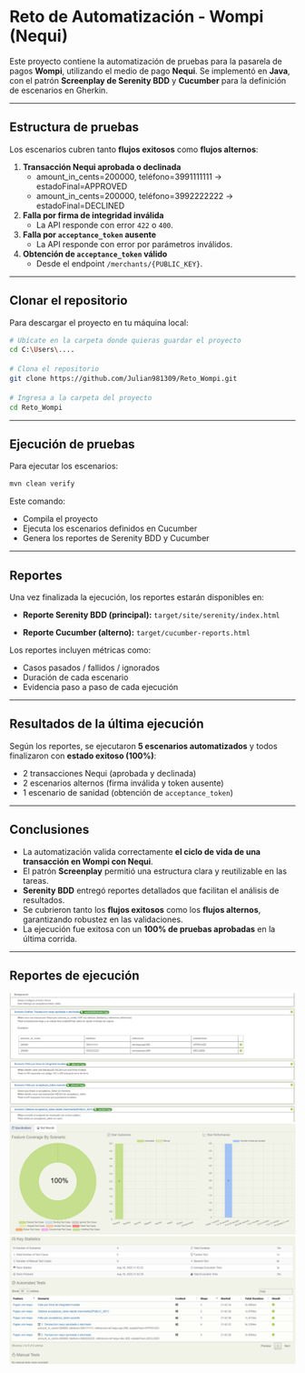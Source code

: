 #  Reto de Automatización - Wompi (Nequi)

Este proyecto contiene la automatización de pruebas para la pasarela de
pagos **Wompi**, utilizando el medio de pago **Nequi**.
Se implementó en **Java**, con el patrón **Screenplay de Serenity BDD**
y **Cucumber** para la definición de escenarios en Gherkin.

------------------------------------------------------------------------

##  Estructura de pruebas

Los escenarios cubren tanto **flujos exitosos** como **flujos
alternos**:

1.  **Transacción Nequi aprobada o declinada**
    -   amount_in_cents=200000, teléfono=3991111111 →
        estadoFinal=APPROVED
    -   amount_in_cents=200000, teléfono=3992222222 →
        estadoFinal=DECLINED
2.  **Falla por firma de integridad inválida**
    -   La API responde con error `422` o `400`.
3.  **Falla por `acceptance_token` ausente**
    -   La API responde con error por parámetros inválidos.
4.  **Obtención de `acceptance_token` válido**
    -   Desde el endpoint `/merchants/{PUBLIC_KEY}`.

------------------------------------------------------------------------

##  Clonar el repositorio

Para descargar el proyecto en tu máquina local:

```bash
# Ubícate en la carpeta donde quieras guardar el proyecto
cd C:\Users\....

# Clona el repositorio
git clone https://github.com/Julian981309/Reto_Wompi.git

# Ingresa a la carpeta del proyecto
cd Reto_Wompi
```

------------------------------------------------------------------------

##  Ejecución de pruebas

Para ejecutar los escenarios:

``` bash
mvn clean verify
```

Este comando: 
- Compila el proyecto
- Ejecuta los escenarios definidos en Cucumber
- Genera los reportes de Serenity BDD y Cucumber

------------------------------------------------------------------------

##  Reportes

Una vez finalizada la ejecución, los reportes estarán disponibles en:

-   **Reporte Serenity BDD (principal):**
    `target/site/serenity/index.html`

-   **Reporte Cucumber (alterno):**
    `target/cucumber-reports.html`

Los reportes incluyen métricas como: 
- Casos pasados / fallidos / ignorados
- Duración de cada escenario
- Evidencia paso a paso de cada ejecución

------------------------------------------------------------------------

##  Resultados de la última ejecución

Según los reportes, se ejecutaron **5 escenarios automatizados** y todos
finalizaron con **estado exitoso (100%)**:

-   2 transacciones Nequi (aprobada y declinada)
-   2 escenarios alternos (firma inválida y token ausente)
-   1 escenario de sanidad (obtención de `acceptance_token`)

------------------------------------------------------------------------

##  Conclusiones

-   La automatización valida correctamente **el ciclo de vida de una
    transacción en Wompi con Nequi**.
-   El patrón **Screenplay** permitió una estructura clara y
    reutilizable en las tareas.
-   **Serenity BDD** entregó reportes detallados que facilitan el
    análisis de resultados.
-   Se cubrieron tanto los **flujos exitosos** como los **flujos
    alternos**, garantizando robustez en las validaciones.
-   La ejecución fue exitosa con un **100% de pruebas aprobadas** en la
    última corrida.

------------------------------------------------------------------------

## Reportes de ejecución

![Evidencia_1](Reporte/evidencia_1.png)
![Evidencia_2](Reporte/evidencia_2.png)
![Evidencia_3](Reporte/evidencia_3.png)
